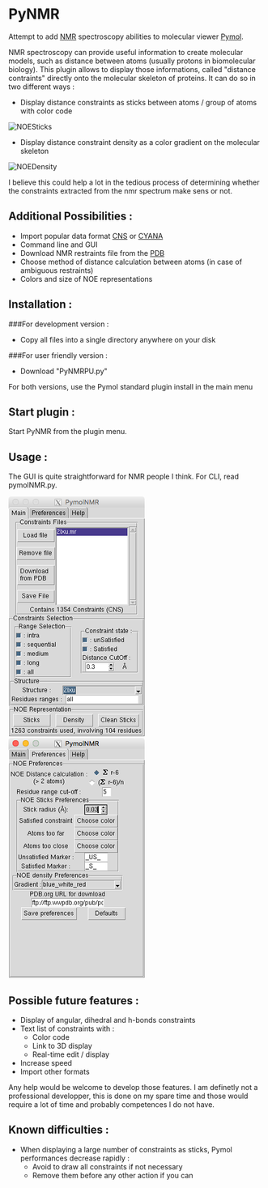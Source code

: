 PyNMR
=====
Attempt to add [NMR](http://en.wikipedia.org/wiki/Nuclear_magnetic_resonance) spectroscopy abilities to molecular viewer [Pymol](http://pymol.org).

NMR spectroscopy can provide useful information to create molecular models, such as distance between atoms (usually protons in biomolecular biology).
This plugin allows to display those informations, called "distance contraints" directly onto the molecular skeleton of proteins.
It can do so in two different ways :

- Display distance constraints as sticks between atoms / group of atoms with color code

![NOESticks](pictures/sticks.tiff)

- Display distance constraint density as a color gradient on the molecular skeleton

![NOEDensity](pictures/density.tiff)

I believe this could help a lot in the tedious process of determining whether the 
constraints extracted from the nmr spectrum make sens or not.

Additional Possibilities :
---
- Import popular data format [CNS](http://cns-online.org) or [CYANA](http://www.cyana.org)
- Command line and GUI
- Download NMR restraints file from the [PDB](http://www.rcsb.org/pdb/home/home.do)
- Choose method of distance calculation between atoms (in case of ambiguous restraints)
- Colors and size of NOE representations

Installation :
------------
###For development version :
- Copy all files into a single directory anywhere on your disk

###For user friendly version :
- Download "PyNMRPU.py"

For both versions, use the Pymol standard plugin install in the main menu

Start plugin :
------------

Start PyNMR from the plugin menu.

Usage :
-----
The GUI is quite straightforward for NMR people I think. For CLI, read pymolNMR.py.

![Interface](pictures/mainWindow.tiff) ![Preferences](pictures/preferences.tiff)

Possible future features :
------------------------

* Display of angular, dihedral and h-bonds constraints
* Text list of constraints with :
    * Color code
    * Link to 3D display
    * Real-time edit / display
* Increase speed
* Import other formats

Any help would be welcome to develop those features. I am definetly not a professional developper, this is done on my spare time and those would require a lot of time and probably competences I do not have.

Known difficulties :
------------------
* When displaying a large number of constraints as sticks, Pymol performances decrease rapidly :
    * Avoid to draw all constraints if not necessary
    * Remove them before any other action if you can